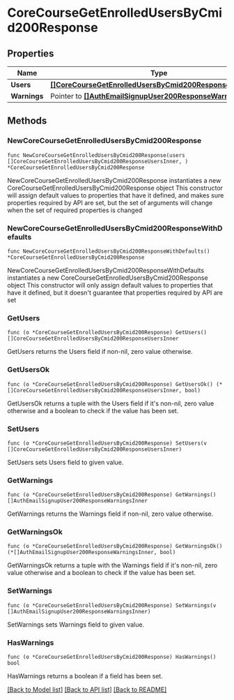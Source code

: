 # CoreCourseGetEnrolledUsersByCmid200Response

## Properties

Name | Type | Description | Notes
------------ | ------------- | ------------- | -------------
**Users** | [**[]CoreCourseGetEnrolledUsersByCmid200ResponseUsersInner**](CoreCourseGetEnrolledUsersByCmid200ResponseUsersInner.md) |  | 
**Warnings** | Pointer to [**[]AuthEmailSignupUser200ResponseWarningsInner**](AuthEmailSignupUser200ResponseWarningsInner.md) |  | [optional] 

## Methods

### NewCoreCourseGetEnrolledUsersByCmid200Response

`func NewCoreCourseGetEnrolledUsersByCmid200Response(users []CoreCourseGetEnrolledUsersByCmid200ResponseUsersInner, ) *CoreCourseGetEnrolledUsersByCmid200Response`

NewCoreCourseGetEnrolledUsersByCmid200Response instantiates a new CoreCourseGetEnrolledUsersByCmid200Response object
This constructor will assign default values to properties that have it defined,
and makes sure properties required by API are set, but the set of arguments
will change when the set of required properties is changed

### NewCoreCourseGetEnrolledUsersByCmid200ResponseWithDefaults

`func NewCoreCourseGetEnrolledUsersByCmid200ResponseWithDefaults() *CoreCourseGetEnrolledUsersByCmid200Response`

NewCoreCourseGetEnrolledUsersByCmid200ResponseWithDefaults instantiates a new CoreCourseGetEnrolledUsersByCmid200Response object
This constructor will only assign default values to properties that have it defined,
but it doesn't guarantee that properties required by API are set

### GetUsers

`func (o *CoreCourseGetEnrolledUsersByCmid200Response) GetUsers() []CoreCourseGetEnrolledUsersByCmid200ResponseUsersInner`

GetUsers returns the Users field if non-nil, zero value otherwise.

### GetUsersOk

`func (o *CoreCourseGetEnrolledUsersByCmid200Response) GetUsersOk() (*[]CoreCourseGetEnrolledUsersByCmid200ResponseUsersInner, bool)`

GetUsersOk returns a tuple with the Users field if it's non-nil, zero value otherwise
and a boolean to check if the value has been set.

### SetUsers

`func (o *CoreCourseGetEnrolledUsersByCmid200Response) SetUsers(v []CoreCourseGetEnrolledUsersByCmid200ResponseUsersInner)`

SetUsers sets Users field to given value.


### GetWarnings

`func (o *CoreCourseGetEnrolledUsersByCmid200Response) GetWarnings() []AuthEmailSignupUser200ResponseWarningsInner`

GetWarnings returns the Warnings field if non-nil, zero value otherwise.

### GetWarningsOk

`func (o *CoreCourseGetEnrolledUsersByCmid200Response) GetWarningsOk() (*[]AuthEmailSignupUser200ResponseWarningsInner, bool)`

GetWarningsOk returns a tuple with the Warnings field if it's non-nil, zero value otherwise
and a boolean to check if the value has been set.

### SetWarnings

`func (o *CoreCourseGetEnrolledUsersByCmid200Response) SetWarnings(v []AuthEmailSignupUser200ResponseWarningsInner)`

SetWarnings sets Warnings field to given value.

### HasWarnings

`func (o *CoreCourseGetEnrolledUsersByCmid200Response) HasWarnings() bool`

HasWarnings returns a boolean if a field has been set.


[[Back to Model list]](../README.md#documentation-for-models) [[Back to API list]](../README.md#documentation-for-api-endpoints) [[Back to README]](../README.md)


